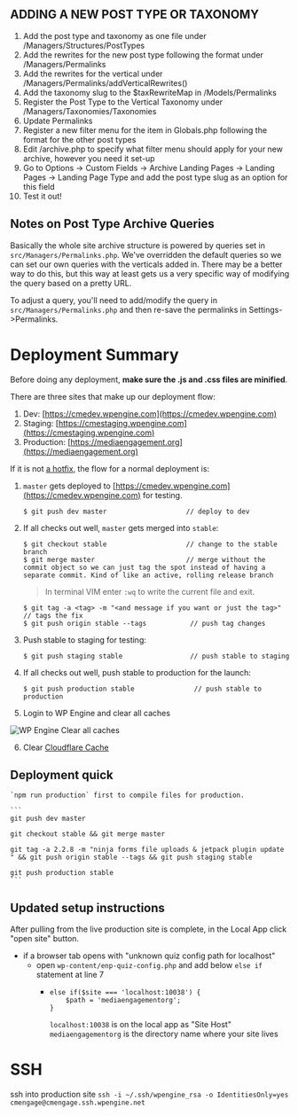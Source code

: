 ## ADDING A NEW POST TYPE OR TAXONOMY
1. Add the post type and taxonomy as one file under /Managers/Structures/PostTypes
2. Add the rewrites for the new post type following the format under /Managers/Permalinks
3. Add the rewrites for the vertical under /Managers/Permalinks/addVerticalRewrites()
4. Add the taxonomy slug to the $taxRewriteMap in /Models/Permalinks
5. Register the Post Type to the Vertical Taxonomy under /Managers/Taxonomies/Taxonomies
6. Update Permalinks
7. Register a new filter menu for the item in Globals.php following the format for the other post types
8. Edit /archive.php to specify what filter menu should apply for your new archive, however you need it set-up
9. Go to Options -> Custom Fields -> Archive Landing Pages -> Landing Pages -> Landing Page Type and add the post type slug as an option for this field
10. Test it out!


## Notes on Post Type Archive Queries
Basically the whole site archive structure is powered by queries set in `src/Managers/Permalinks.php`. We've overridden the default queries so we can set our own queries with the verticals added in. There may be a better way to do this, but this way at least gets us a very specific way of modifying the query based on a pretty URL.

To adjust a query, you'll need to add/modify the query in `src/Managers/Permalinks.php` and then re-save the permalinks in Settings->Permalinks.

# Deployment Summary

Before doing any deployment, **make sure the .js and .css files are minified**.

There are three sites that make up our deployment flow:

1. Dev:         [https://cmedev.wpengine.com](https://cmedev.wpengine.com)
2. Staging:     [https://cmestaging.wpengine.com](https://cmestaging.wpengine.com)
3. Production:  [https://mediaengagement.org](https://mediaengagement.org)

If it is not [a hotfix](#hotfix-branches), the flow for a normal deployment is:



1. `master` gets deployed to [https://cmedev.wpengine.com](https://cmedev.wpengine.com) for testing.

    ```
    $ git push dev master                    // deploy to dev
    ```


2. If all checks out well, `master` gets merged into `stable`:

    ```
    $ git checkout stable                    // change to the stable branch
    $ git merge master                       // merge without the commit object so we can just tag the spot instead of having a separate commit. Kind of like an active, rolling release branch
    ```
    > In terminal VIM enter `:wq` to write the current file and exit.
    ```
    $ git tag -a <tag> -m "<and message if you want or just the tag>"    // tags the fix
    $ git push origin stable --tags           // push tag changes

    ```

3. Push stable to staging for testing:

    ```
    $ git push staging stable                 // push stable to staging
    ```

4. If all checks out well, push stable to production for the launch:

    ```
    $ git push production stable               // push stable to production
    ```

5. Login to WP Engine and clear all caches

![WP Engine Clear all caches](https://i.ibb.co/dQY3vR6/Screen-Shot-2021-06-22-at-9-33-49-AM.png)

6. Clear [Cloudflare Cache](https://dash.cloudflare.com/85a3e11c229eb4e8e12176355e3136e6/mediaengagement.org/caching/configuration)

## Deployment quick

    `npm run production` first to compile files for production.

    ```
    git push dev master

    git checkout stable && git merge master

    git tag -a 2.2.8 -m "ninja forms file uploads & jetpack plugin update " && git push origin stable --tags && git push staging stable

    git push production stable
    ```

## Updated setup instructions

After pulling from the live production site is complete, in the Local App click "open site" button.
- if a browser tab opens with "unknown quiz config path for localhost"
  - open `wp-content/enp-quiz-config.php` and add below `else if` statement at line 7
    -   ```
        else if($site === 'localhost:10038') {
            $path = 'mediaengagementorg';
        }
        ```
        `localhost:10038` is on the local app as "Site Host"
        `mediaengagementorg` is the directory name where your site lives

# SSH

ssh into production site
`
ssh -i ~/.ssh/wpengine_rsa -o IdentitiesOnly=yes cmengage@cmengage.ssh.wpengine.net
`